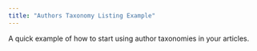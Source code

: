 ```yaml
---
title: "Authors Taxonomy Listing Example"
---
```


A quick example of how to start using author taxonomies in your articles.